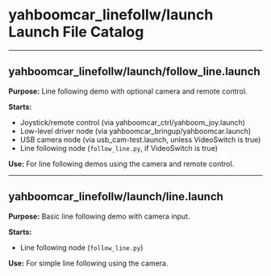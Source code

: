 # yahboomcar_linefollw/launch Launch File Catalog

---

## yahboomcar_linefollw/launch/follow_line.launch
**Purpose:** Line following demo with optional camera and remote control.

**Starts:**
- Joystick/remote control (via yahboomcar_ctrl/yahboom_joy.launch)
- Low-level driver node (via yahboomcar_bringup/yahboomcar.launch)
- USB camera node (via usb_cam-test.launch, unless VideoSwitch is true)
- Line following node (`follow_line.py`, if VideoSwitch is true)

**Use:** For line following demos using the camera and remote control.

---

## yahboomcar_linefollw/launch/line.launch
**Purpose:** Basic line following demo with camera input.

**Starts:**
- Line following node (`follow_line.py`)

**Use:** For simple line following using the camera. 